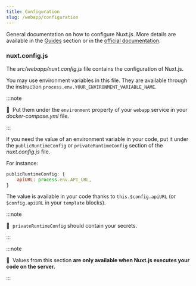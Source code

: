 ```yaml
---
title: Configuration
slug: /webapp/configuration
---
```


General documentation on how to configure Nuxt.js. More details are available in the [Guides](../guides/i18n) section
or in the [official documentation](https://nuxtjs.org/docs/2.x/configuration-glossary/configuration-build).

### nuxt.config.js

The *src/webapp/nuxt.config.js* file contains the configuration of Nuxt.js.

You may use environment variables in this file. They are available through 
the instruction `process.env.YOUR_ENVIRONMENT_VARIABLE_NAME`.

:::note

📣&nbsp;&nbsp;Put them under the `environment` property of your `webapp` service in your *docker-compose.yml* file.

:::

If you need the value of an environment variable in your code, put it under the `publicRuntimeConfig` or 
`privateRuntimeConfig` section of the *nuxt.config.js* file.

For instance:

```js title="src/webapp/nuxt.config.js"
publicRuntimeConfig: {
    apiURL: process.env.API_URL,
}
```

The value is available in your code thanks to `this.$config.apiURL` (or `$config.apiURL` in your `template` blocks).

:::note

📣&nbsp;&nbsp;`privateRuntimeConfig` should contain your secrets.

:::

:::note

📣&nbsp;&nbsp;Values from this section **are only available when Nuxt.js executes your code on the server.**

:::
